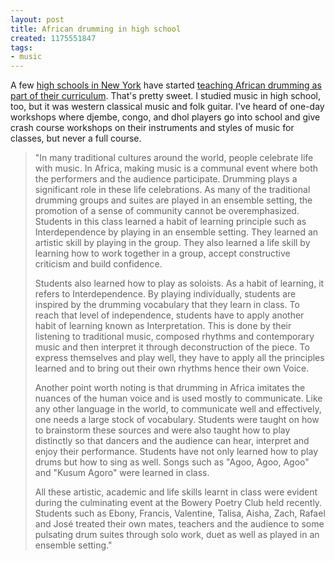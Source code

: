```yaml
---
layout: post
title: African drumming in high school
created: 1175551847
tags:
- music
---
```

A few [high schools in New York](http://www.fhschool.org/) have started [teaching African drumming as part of their curriculum](http://www.worldmusiccentral.org/article.php/20070331001937705). That's pretty sweet. I studied music in high school, too, but it was western classical music and folk guitar. I've heard of one-day workshops where djembe, congo, and dhol players go into school and give crash course workshops on their instruments and styles of music for classes, but never a full course. 

> 
> "In many traditional cultures around the world, people celebrate life with music. In Africa, making music is a communal event where both the performers and the audience participate. Drumming plays a significant role in these life celebrations. As many of the traditional drumming groups and suites are played in an ensemble setting, the promotion of a sense of community cannot be overemphasized. Students in this class learned a habit of learning principle such as Interdependence by playing in an ensemble setting. They learned an artistic skill by playing in the group. They also learned a life skill by learning how to work together in a group, accept constructive criticism and build confidence.
> 
> Students also learned how to play as soloists. As a habit of learning, it refers to Interdependence. By playing individually, students are inspired by the drumming vocabulary that they learn in class. To reach that level of independence, students have to apply another habit of learning known as Interpretation. This is done by their listening to traditional music, composed rhythms and contemporary music and then interpret it through deconstruction of the piece. To express themselves and play well, they have to apply all the principles learned and to bring out their own rhythms hence their own Voice.
> 
> Another point worth noting is that drumming in Africa imitates the nuances of the human voice and is used mostly to communicate. Like any other language in the world, to communicate well and effectively, one needs a large stock of vocabulary. Students were taught on how to brainstorm these sources and were also taught how to play distinctly so that dancers and the audience can hear, interpret and enjoy their performance. Students have not only learned how to play drums but how to sing as well. Songs such as "Agoo, Agoo, Agoo" and "Kusum Agoro" were learned in class.
> 
> All these artistic, academic and life skills learnt in class were evident during the culminating event at the Bowery Poetry Club held recently. Students such as Ebony, Francis, Valentine, Talisa, Aisha, Zach, Rafael and José treated their own mates, teachers and the audience to some pulsating drum suites through solo work, duet as well as played in an ensemble setting."
> 

